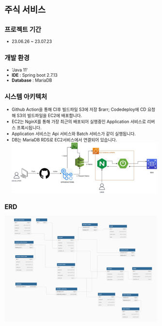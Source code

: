 # 주식 서비스

## 프로젝트 기간
* 23.06.26 ~ 23.07.23
  
## 개발 환경
- 'Java 11'
- **IDE** : Spring boot 2.7.13
- **Database** : MariaDB

## 시스템 아키텍처
- Github Action을 통해 CI후 빌드파일 S3에 저장 $rarr; Codedeploy에 CD 요청해 S3의 빌드파일을 EC2에 배포합니다.
- EC2는 NginX를 통해 가장 최근의 배포되어 실행중인 Application 서비스로 리버스 프록시됩니다.
- Application 서비스는 Api 서비스와 Batch 서비스가 같이 실행됩니다.
- DB는 MariaDB RDS로 EC2서비스에서 연결되어 있습니다.
![img_2.png](img_2.png)

## ERD
![img_1.png](img_1.png)
